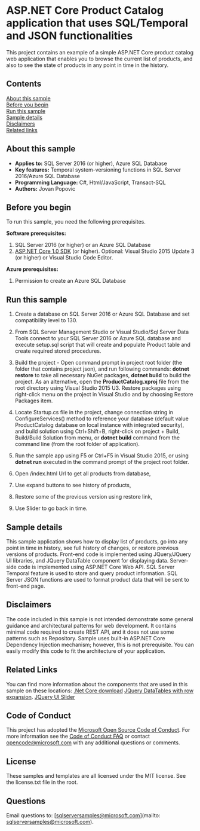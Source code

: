 # ASP.NET Core Product Catalog application that uses SQL/Temporal and JSON functionalities 

This project contains an example of a simple ASP.NET Core product catalog web application that enables you to browse the current list of products, and also to see the state of products in any point in time in the history.

## Contents

[About this sample](#about-this-sample)<br/>
[Before you begin](#before-you-begin)<br/>
[Run this sample](#run-this-sample)<br/>
[Sample details](#sample-details)<br/>
[Disclaimers](#disclaimers)<br/>
[Related links](#related-links)<br/>

<a name=about-this-sample></a>

## About this sample

- **Applies to:** SQL Server 2016 (or higher), Azure SQL Database
- **Key features:** Temporal system-versioning functions in SQL Server 2016/Azure SQL Database
- **Programming Language:** C#, Html/JavaScript, Transact-SQL
- **Authors:** Jovan Popovic

<a name=before-you-begin></a>

## Before you begin

To run this sample, you need the following prerequisites.

**Software prerequisites:**

1. SQL Server 2016 (or higher) or an Azure SQL Database
2. [ASP.NET Core 1.0 SDK](https://www.microsoft.com/net/core#windows) (or higher). Optional: Visual Studio 2015 Update 3 (or higher) or Visual Studio Code Editor.

**Azure prerequisites:**

1. Permission to create an Azure SQL Database

<a name=run-this-sample></a>

## Run this sample

1. Create a database on SQL Server 2016 or Azure SQL Database and set compatibility level to 130.

2. From SQL Server Management Studio or Visual Studio/Sql Server Data Tools connect to your SQL Server 2016 or Azure SQL database and execute setup.sql script that will create and populate Product table and create required stored procedures.

3. Build the project - Open command prompt in project root folder (the folder that contains project json), and run following commands: **dotnet restore** to take all necessary NuGet packages, **dotnet build** to build the project. As an alternative, open the **ProductCatalog.xproj** file from the root directory using Visual Studio 2015 U3. Restore packages using right-click menu on the project in Visual Studio and by choosing Restore Packages item.

4. Locate Startup.cs file in the project, change connection string in ConfigureServices() method to reference your database (default value ProductCatalog database on local instance with integrated security), and build solution using Ctrl+Shift+B, right-click on project + Build, Build/Build Solution from menu, or **dotnet build** command from the command line (from the root folder of application).

5. Run the sample app using F5 or Ctrl+F5 in Visual Studio 2015, or using **dotnet run** executed in the command prompt of the project root folder.  
  1. Open /index.html Url to get all products from database,
  2. Use expand buttons to see history of products,
  3. Restore some of the previous version using restore link,
  4. Use Slider to go back in time.

<a name=sample-details></a>

## Sample details

This sample application shows how to display list of products, go into any point in time in history, see full history of changes, or restore previous versions of products.
Front-end code is implemented using JQuery/JQuery UI libraries, and JQuery DataTable component for displaying data.
Server-side code is implemented using ASP.NET Core Web API.
SQL Server Temporal feature is used to store and query product information. SQL Server JSON functions are used to format product data that will be sent to front-end page.

<a name=disclaimers></a>

## Disclaimers
The code included in this sample is not intended demonstrate some general guidance and architectural patterns for web development. It contains minimal code required to create REST API, and it does not use some patterns such as Repository. Sample uses built-in ASP.NET Core Dependency Injection mechanism; however, this is not prerequisite.
You can easily modify this code to fit the architecture of your application.

<a name=related-links></a>

## Related Links

You can find more information about the components that are used in this sample on these locations: 
[.Net Core download](https://www.microsoft.com/net/core#windows)
[JQuery DataTables with row expansion](https://datatables.net/examples/api/row_details.html).
[JQuery UI Slider](https://jqueryui.com/slider/)

## Code of Conduct
This project has adopted the [Microsoft Open Source Code of Conduct](https://opensource.microsoft.com/codeofconduct/). For more information see the [Code of Conduct FAQ](https://opensource.microsoft.com/codeofconduct/faq/) or contact [opencode@microsoft.com](mailto:opencode@microsoft.com) with any additional questions or comments.

## License
These samples and templates are all licensed under the MIT license. See the license.txt file in the root.

## Questions
Email questions to: [sqlserversamples@microsoft.com](mailto: sqlserversamples@microsoft.com).